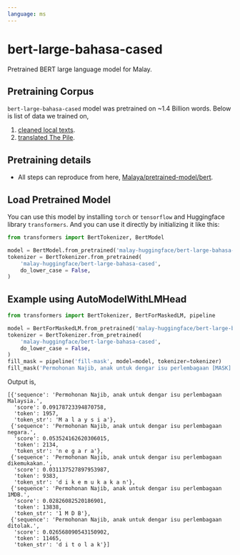 ```yaml
---
language: ms
---
```


# bert-large-bahasa-cased

Pretrained BERT large language model for Malay.

## Pretraining Corpus

`bert-large-bahasa-cased` model was pretrained on ~1.4 Billion words. Below is list of data we trained on,

1. [cleaned local texts](https://github.com/huseinzol05/malay-dataset/tree/master/dumping/clean).
2. [translated The Pile](https://github.com/huseinzol05/malay-dataset/tree/master/corpus/pile).

## Pretraining details

- All steps can reproduce from here, [Malaya/pretrained-model/bert](https://github.com/huseinzol05/Malaya/tree/master/pretrained-model/bert).

## Load Pretrained Model

You can use this model by installing `torch` or `tensorflow` and Huggingface library `transformers`. And you can use it directly by initializing it like this:  

```python
from transformers import BertTokenizer, BertModel

model = BertModel.from_pretrained('malay-huggingface/bert-large-bahasa-cased')
tokenizer = BertTokenizer.from_pretrained(
    'malay-huggingface/bert-large-bahasa-cased',
    do_lower_case = False,
)
```

## Example using AutoModelWithLMHead

```python
from transformers import BertTokenizer, BertForMaskedLM, pipeline

model = BertForMaskedLM.from_pretrained('malay-huggingface/bert-large-bahasa-cased')
tokenizer = BertTokenizer.from_pretrained(
    'malay-huggingface/bert-large-bahasa-cased',
    do_lower_case = False,
)
fill_mask = pipeline('fill-mask', model=model, tokenizer=tokenizer)
fill_mask('Permohonan Najib, anak untuk dengar isu perlembagaan [MASK] .')
```

Output is,

```text
[{'sequence': 'Permohonan Najib, anak untuk dengar isu perlembagaan Malaysia.',
  'score': 0.09178723394870758,
  'token': 1957,
  'token_str': 'M a l a y s i a'},
 {'sequence': 'Permohonan Najib, anak untuk dengar isu perlembagaan negara.',
  'score': 0.053524162620306015,
  'token': 2134,
  'token_str': 'n e g a r a'},
 {'sequence': 'Permohonan Najib, anak untuk dengar isu perlembagaan dikemukakan.',
  'score': 0.031137527897953987,
  'token': 9383,
  'token_str': 'd i k e m u k a k a n'},
 {'sequence': 'Permohonan Najib, anak untuk dengar isu perlembagaan 1MDB.',
  'score': 0.02826082520186901,
  'token': 13838,
  'token_str': '1 M D B'},
 {'sequence': 'Permohonan Najib, anak untuk dengar isu perlembagaan ditolak.',
  'score': 0.026568090543150902,
  'token': 11465,
  'token_str': 'd i t o l a k'}]
```


